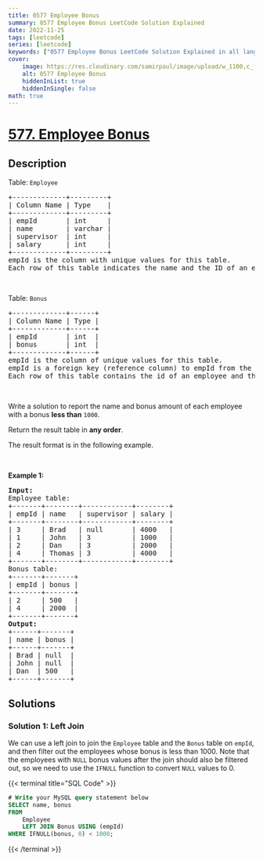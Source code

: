 ```yaml
---
title: 0577 Employee Bonus
summary: 0577 Employee Bonus LeetCode Solution Explained
date: 2022-11-25
tags: [leetcode]
series: [leetcode]
keywords: ["0577 Employee Bonus LeetCode Solution Explained in all languages", "0577 Employee Bonus", "LeetCode", "leetcode solution in Python3 C++ Java Go PHP Ruby Swift TypeScript Rust C# JavaScript C", "GeeksforGeeks", "InterviewBit", "Coding Ninjas", "HackerRank", "HackerEarth", "CodeChef", "TopCoder", "AlgoExpert", "freeCodeCamp", "Codeforces", "GitHub", "AtCoder", "Samir Paul"]
cover:
    image: https://res.cloudinary.com/samirpaul/image/upload/w_1100,c_fit,co_rgb:FFFFFF,l_text:Arial_75_bold:0577 Employee Bonus - Solution Explained/problem-solving.webp
    alt: 0577 Employee Bonus
    hiddenInList: true
    hiddenInSingle: false
math: true
---
```



# [577. Employee Bonus](https://leetcode.com/problems/employee-bonus)


## Description

<p>Table: <code>Employee</code></p>

<pre>
+-------------+---------+
| Column Name | Type    |
+-------------+---------+
| empId       | int     |
| name        | varchar |
| supervisor  | int     |
| salary      | int     |
+-------------+---------+
empId is the column with unique values for this table.
Each row of this table indicates the name and the ID of an employee in addition to their salary and the id of their manager.
</pre>

<p>&nbsp;</p>

<p>Table: <code>Bonus</code></p>

<pre>
+-------------+------+
| Column Name | Type |
+-------------+------+
| empId       | int  |
| bonus       | int  |
+-------------+------+
empId is the column of unique values for this table.
empId is a foreign key (reference column) to empId from the Employee table.
Each row of this table contains the id of an employee and their respective bonus.
</pre>

<p>&nbsp;</p>

<p>Write a solution to report the name and bonus amount of each employee with a bonus <strong>less than</strong> <code>1000</code>.</p>

<p>Return the result table in <strong>any order</strong>.</p>

<p>The&nbsp;result format is in the following example.</p>

<p>&nbsp;</p>
<p><strong class="example">Example 1:</strong></p>

<pre>
<strong>Input:</strong> 
Employee table:
+-------+--------+------------+--------+
| empId | name   | supervisor | salary |
+-------+--------+------------+--------+
| 3     | Brad   | null       | 4000   |
| 1     | John   | 3          | 1000   |
| 2     | Dan    | 3          | 2000   |
| 4     | Thomas | 3          | 4000   |
+-------+--------+------------+--------+
Bonus table:
+-------+-------+
| empId | bonus |
+-------+-------+
| 2     | 500   |
| 4     | 2000  |
+-------+-------+
<strong>Output:</strong> 
+------+-------+
| name | bonus |
+------+-------+
| Brad | null  |
| John | null  |
| Dan  | 500   |
+------+-------+
</pre>

## Solutions

### Solution 1: Left Join

We can use a left join to join the `Employee` table and the `Bonus` table on `empId`, and then filter out the employees whose bonus is less than $1000$. Note that the employees with `NULL` bonus values after the join should also be filtered out, so we need to use the `IFNULL` function to convert `NULL` values to $0$.

<!-- tabs:start -->

{{< terminal title="SQL Code" >}}
```sql
# Write your MySQL query statement below
SELECT name, bonus
FROM
    Employee
    LEFT JOIN Bonus USING (empId)
WHERE IFNULL(bonus, 0) < 1000;
```
{{< /terminal >}}

<!-- tabs:end -->

<!-- end -->
